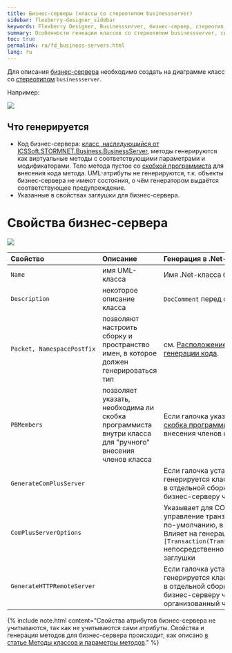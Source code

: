 ```yaml
---
title: Бизнес-серверы (классы со стереотипом businessserver) 
sidebar: flexberry-designer_sidebar
keywords: Flexberry Designer, Businessserver, бизнес-сервер, стереотип, генерация, свойства, бизнес-фасад
summary: Особенности генеации классов со стереотипом businessserver, свойства бизнес-сервера
toc: true
permalink: ru/fd_business-servers.html
lang: ru
---
```


Для описания [бизнес-сервера](fo_businesserver.html) необходимо создать на диаграмме класс со [стереотипом](fd_key-concepts.html) `businessserver`.

Например:

![](/images/pages/products/flexberry-designer/class-diagram/businessserver.png)

## Что генерируется

* Код бизнес-сервера: [класс, наследующийся от ICSSoft.STORMNET.Business.BusinessServer](fo_user-operations-dataservice.html), методы генерируются как виртуальные методы с соответствующими параметрами и модификаторами. Тело метода пустое со [скобкой программиста](fo_programmer-brackets.html) для внесения кода метода. UML-атрибуты не генерируются, т.к. объекты бизнес-сервера не имеют состояния, о чём генератором выдаётся соответствующее предупреждение. 
* Указанные в свойствах заглушки для бизнес-сервера. 

# Свойства бизнес-сервера

![](/images/pages/products/flexberry-designer/class-diagram/bsprops1.jpg)

Свойство | Описание | Генерация в .Net-язык
:----------------------|:----------------------------|:--------------------------------------------
`Name` | имя UML-класса | Имя .Net-класса бизнес-сервера
`Description` | некоторое описание класса | `DocComment` перед определением класса
`Packet, NamespacePostfix` | позволяют настроить сборку и пространство имен, в которое должен генерироваться тип | см. [Расположение сборок после генерации кода](fo_location-assembly.html).
`PBMembers` | позволяет указать, необходима ли скобка программиста внутри класса для "ручного" внесения членов класса | Если галочка указана - генерируется [скобка программиста](fo_programmer-brackets.html) для "ручного" внесения членов класса.
`GenerateComPlusServer` | | Если галочка установлена, - генерируется класс-заглушка (обёртка) в отдельной сборке, для обращения к бизнес-серверу через COM+.
`ComPlusServerOptions` | | Указывает для COM+ - заглушки управление транзакционностью COM+ по-умолчанию, в терминах COM+. Влияет на генерацию атрибута ``` [Transaction(TransactionOption.XXXXXXX)] ``` непосредственно перед классом заглушки
`GenerateHTTPRemoteServer` | | Если галочка установлена, - генерируется класс-заглушка (обёртка) в отдельной сборке, для обращения к бизнес-серверу через Remoting, организованный через протокол HTTP.

{% include note.html content="Свойства атрибутов бизнес-сервера не учитываются, так как не учитываются сами атрибуты. Свойства и генерация методов для бизнес-сервера происходит, как описано [в статье  Методы классов и параметры методов](fd_methods-parameters.html)." %}
